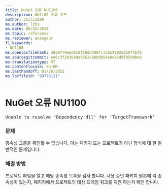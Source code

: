 ```yaml
---
title: NuGet 오류 NU1100
description: NU1100 오류 코드
author: zhili1208
ms.author: lzhi
ms.date: 06/25/2018
ms.topic: reference
ms.reviewer: anangaur
f1_keywords:
- NU1100
ms.openlocfilehash: a9a0f79eed810f18d5488fc73a54292e229f4bf8
ms.sourcegitcommit: ee6c3f203648a5561c809db54ebeb1d0f0598b68
ms.translationtype: MT
ms.contentlocale: ko-KR
ms.lasthandoff: 01/26/2021
ms.locfileid: "98779121"
---
```

# <a name="nuget-error-nu1100"></a>NuGet 오류 NU1100

<pre>Unable to resolve 'Dependency dll' for 'TargetFramework'</pre>

### <a name="issue"></a>문제
종속성 그룹을 확인할 수 없습니다. 이는 패키지 또는 프로젝트가 아닌 형식에 대 한 일반적인 문제입니다.

### <a name="solution"></a>해결 방법
프로젝트 파일을 열고 해당 종속성 목록을 검사 합니다. 사용 중인 패키지 원본에 각 종속성이 있는지, 패키지에서 프로젝트의 대상 프레임 워크를 지원 하는지 확인 합니다.